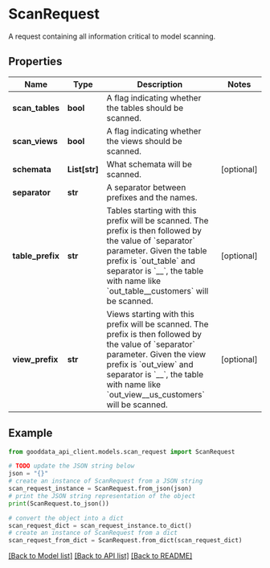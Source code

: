 # ScanRequest

A request containing all information critical to model scanning.

## Properties

Name | Type | Description | Notes
------------ | ------------- | ------------- | -------------
**scan_tables** | **bool** | A flag indicating whether the tables should be scanned. | 
**scan_views** | **bool** | A flag indicating whether the views should be scanned. | 
**schemata** | **List[str]** | What schemata will be scanned. | [optional] 
**separator** | **str** | A separator between prefixes and the names. | 
**table_prefix** | **str** | Tables starting with this prefix will be scanned. The prefix is then followed by the value of &#x60;separator&#x60; parameter. Given the table prefix is &#x60;out_table&#x60; and separator is &#x60;__&#x60;, the table with name like &#x60;out_table__customers&#x60; will be scanned. | [optional] 
**view_prefix** | **str** | Views starting with this prefix will be scanned. The prefix is then followed by the value of &#x60;separator&#x60; parameter. Given the view prefix is &#x60;out_view&#x60; and separator is &#x60;__&#x60;, the table with name like &#x60;out_view__us_customers&#x60; will be scanned. | [optional] 

## Example

```python
from gooddata_api_client.models.scan_request import ScanRequest

# TODO update the JSON string below
json = "{}"
# create an instance of ScanRequest from a JSON string
scan_request_instance = ScanRequest.from_json(json)
# print the JSON string representation of the object
print(ScanRequest.to_json())

# convert the object into a dict
scan_request_dict = scan_request_instance.to_dict()
# create an instance of ScanRequest from a dict
scan_request_from_dict = ScanRequest.from_dict(scan_request_dict)
```
[[Back to Model list]](../README.md#documentation-for-models) [[Back to API list]](../README.md#documentation-for-api-endpoints) [[Back to README]](../README.md)


